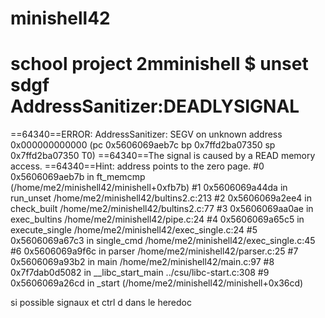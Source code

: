 # minishell42
school project
2mminishell $ unset sdgf
AddressSanitizer:DEADLYSIGNAL
=================================================================
==64340==ERROR: AddressSanitizer: SEGV on unknown address 0x000000000000 (pc 0x5606069aeb7c bp 0x7ffd2ba07350 sp 0x7ffd2ba07350 T0)
==64340==The signal is caused by a READ memory access.
==64340==Hint: address points to the zero page.
    #0 0x5606069aeb7b in ft_memcmp (/home/me2/minishell42/minishell+0xfb7b)
    #1 0x5606069a44da in run_unset /home/me2/minishell42/bultins2.c:213
    #2 0x5606069a2ee4 in check_built /home/me2/minishell42/bultins2.c:77
    #3 0x5606069aa0ae in exec_bultins /home/me2/minishell42/pipe.c:24
    #4 0x5606069a65c5 in execute_single /home/me2/minishell42/exec_single.c:24
    #5 0x5606069a67c3 in single_cmd /home/me2/minishell42/exec_single.c:45
    #6 0x5606069a9f6c in parser /home/me2/minishell42/parser.c:25
    #7 0x5606069a93b2 in main /home/me2/minishell42/main.c:97
    #8 0x7f7dab0d5082 in __libc_start_main ../csu/libc-start.c:308
    #9 0x5606069a26cd in _start (/home/me2/minishell42/minishell+0x36cd)


si possible
signaux et ctrl d dans le heredoc


